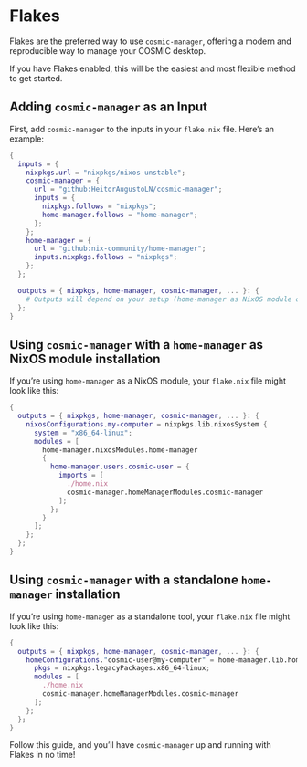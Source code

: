 # Flakes

Flakes are the preferred way to use `cosmic-manager`, offering a modern and reproducible way to manage your COSMIC desktop.

If you have Flakes enabled, this will be the easiest and most flexible method to get started.

## Adding `cosmic-manager` as an Input

First, add `cosmic-manager` to the inputs in your `flake.nix` file. Here’s an example:

```nix
{
  inputs = {
    nixpkgs.url = "nixpkgs/nixos-unstable";
    cosmic-manager = {
      url = "github:HeitorAugustoLN/cosmic-manager";
      inputs = {
        nixpkgs.follows = "nixpkgs";
        home-manager.follows = "home-manager";
      };
    };
    home-manager = {
      url = "github:nix-community/home-manager";
      inputs.nixpkgs.follows = "nixpkgs";
    };
  };

  outputs = { nixpkgs, home-manager, cosmic-manager, ... }: {
    # Outputs will depend on your setup (home-manager as NixOS module or standalone home-manager).
  };
}
```

## Using `cosmic-manager` with a `home-manager` as NixOS module installation

If you’re using `home-manager` as a NixOS module, your `flake.nix` file might look like this:

```nix
{
  outputs = { nixpkgs, home-manager, cosmic-manager, ... }: {
    nixosConfigurations.my-computer = nixpkgs.lib.nixosSystem {
      system = "x86_64-linux";
      modules = [
        home-manager.nixosModules.home-manager
        {
          home-manager.users.cosmic-user = {
            imports = [
              ./home.nix
              cosmic-manager.homeManagerModules.cosmic-manager
            ];
          };
        }
      ];
    };
  };
}
```

## Using `cosmic-manager` with a standalone `home-manager` installation

If you’re using `home-manager` as a standalone tool, your `flake.nix` file might look like this:

```nix
{
  outputs = { nixpkgs, home-manager, cosmic-manager, ... }: {
    homeConfigurations."cosmic-user@my-computer" = home-manager.lib.homeManagerConfiguration {
      pkgs = nixpkgs.legacyPackages.x86_64-linux;
      modules = [
        ./home.nix
        cosmic-manager.homeManagerModules.cosmic-manager
      ];
    };
  };
}
```

Follow this guide, and you’ll have `cosmic-manager` up and running with Flakes in no time!
